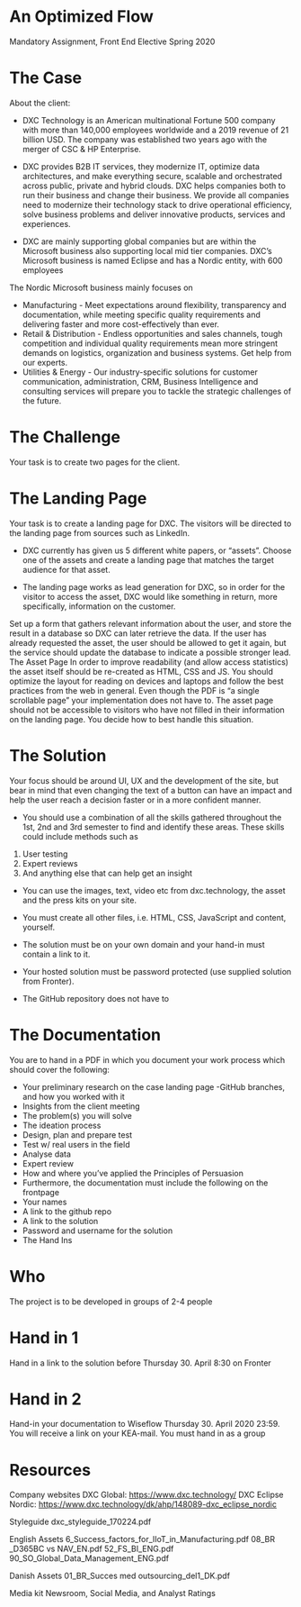 # An Optimized Flow
Mandatory Assignment, Front End Elective Spring 2020

# The Case
About the client:
- DXC Technology is an American multinational Fortune 500 company with more than 140,000 employees worldwide and a 2019 revenue of 21 billion USD. The company was established two years ago with the merger of CSC & HP Enterprise.

- DXC provides B2B IT services, they modernize IT, optimize data architectures, and make everything secure, scalable and orchestrated across public, private and hybrid clouds. DXC helps companies both to run their business and change their business. We provide all companies need to modernize their technology stack to drive operational efficiency, solve business problems and deliver innovative products, services and experiences.

- DXC are mainly supporting global companies but are within the Microsoft business also supporting local mid tier companies. DXC’s Microsoft business is named Eclipse and has a Nordic entity, with 600 employees 

The Nordic Microsoft business mainly focuses on
- Manufacturing - Meet expectations around flexibility, transparency and documentation, while meeting specific quality requirements and delivering faster and more cost-effectively than ever.
- Retail & Distribution - Endless opportunities and sales channels, tough competition and individual quality requirements mean more stringent demands on logistics, organization and business systems. Get help from our experts.
- Utilities & Energy - Our industry-specific solutions for customer communication, administration, CRM, Business Intelligence and consulting services will prepare you to tackle the strategic challenges of the future.

# The Challenge
Your task is to create two pages for the client.

# The Landing Page
Your task is to create a landing page for DXC. The visitors will be directed to the landing page from sources such as LinkedIn.
- DXC currently has given us 5 different white papers, or “assets”. Choose one of the assets and create a landing page that matches the target audience for that asset.

- The landing page works as lead generation for DXC, so in order for the visitor to access the asset, DXC would like something in return, more specifically, information on the customer.

Set up a form that gathers relevant information about the user, and store the result in a database so DXC can later retrieve the data. If the user has already requested the asset, the user should be allowed to get it again, but the service should update the database to indicate a possible stronger lead.
The Asset Page
In order to improve readability (and allow access statistics) the asset itself should be re-created as HTML, CSS and JS. You should optimize the layout for reading on devices and laptops and follow the best practices from the web in general. Even though the PDF is “a single scrollable page” your implementation does not have to.
The asset page should not be accessible to visitors who have not filled in their information on the landing page. You decide how to best handle this situation.


# The Solution
Your focus should be around UI, UX and the development of the site, but bear in mind that even changing the text of a button can have an impact and help the user reach a decision faster or in a more confident manner.

- You should use a combination of all the skills gathered throughout the 1st, 2nd and 3rd semester to find and identify these areas.
These skills could include methods such as
1. User testing
2. Expert reviews
3. And anything else that can help get an insight

- You can use the images, text, video etc from dxc.technology, the asset and the press kits  on your site.

- You must create all other files, i.e. HTML, CSS, JavaScript and content, yourself.

- The solution must be on your own domain and your hand-in must contain a link to it.

- Your hosted solution must be password protected (use supplied solution from Fronter). 
- The GitHub repository does not have to

# The Documentation
You are to hand in a PDF in which you document your work process which should cover the following:
- Your preliminary research on the case landing page
-GitHub branches, and how you worked with it
- Insights from the client meeting
- The problem(s) you will solve
- The ideation process
- Design, plan and prepare test
- Test w/ real users in the field
- Analyse data
- Expert review
- How and where you’ve applied the Principles of Persuasion
- Furthermore, the documentation must include the following on the frontpage
- Your names
- A link to the github repo
- A link to the solution
- Password and username for the solution
- The Hand Ins
# Who
The project is to be developed in groups of 2-4 people

# Hand in 1
Hand in a link to the solution before Thursday 30. April 8:30 on Fronter
# Hand in 2
Hand-in your documentation to Wiseflow Thursday 30. April 2020 23:59.
You will receive a link on your KEA-mail.
You must hand in as a group

# Resources
Company websites
DXC Global: https://www.dxc.technology/
DXC Eclipse Nordic: https://www.dxc.technology/dk/ahp/148089-dxc_eclipse_nordic

Styleguide
dxc_styleguide_170224.pdf

English Assets
6_Success_factors_for_IIoT_in_Manufacturing.pdf
08_BR _D365BC vs NAV_EN.pdf
52_FS_BI_ENG.pdf
90_SO_Global_Data_Management_ENG.pdf

Danish Assets
01_BR_Succes med outsourcing_del1_DK.pdf

Media kit
Newsroom, Social Media, and Analyst Ratings



